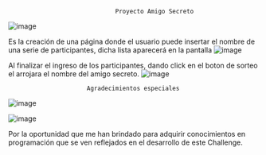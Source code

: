                                   Proyecto Amigo Secreto

 ![image](https://github.com/user-attachments/assets/effc1745-1918-4652-945c-7180013dce4b)


Es la creación de una página donde el usuario puede insertar el nombre de una serie de participantes, dicha lista aparecerá en la pantalla
![image](https://github.com/user-attachments/assets/b3ee0cf5-487d-4959-9785-5670795a98cb)

 

Al finalizar el ingreso de los participantes, dando click en el boton de sorteo el arrojara el nombre del amigo secreto.
 ![image](https://github.com/user-attachments/assets/f3a72b78-d1d1-420f-acb4-93ace96e8df8)


                          Agradecimientos especiales
 
![image](https://github.com/user-attachments/assets/83593cea-4add-476d-a3f8-fef5d80f7bd1)

![image](https://github.com/user-attachments/assets/ae39aeaf-8f50-4fb9-a00c-82793526af5d)


 
Por la oportunidad que me han brindado para adquirir conocimientos en programación que se ven reflejados en el desarrollo de este Challenge.
